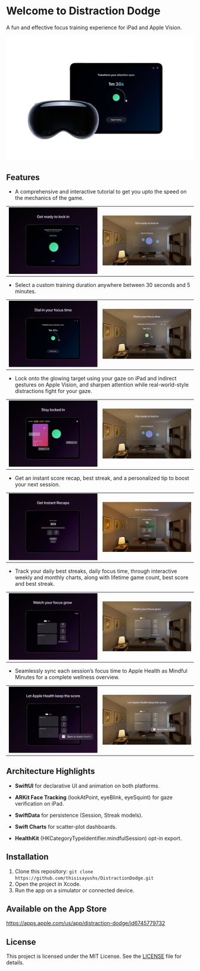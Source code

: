 # Welcome to Distraction Dodge

A fun and effective focus training experience for iPad and Apple Vision.

![App Screenshot](Screenshots/Poster.png)

## Features

- A comprehensive and interactive tutorial to get you upto the speed on the mechanics of the game.

<table align="center" width="100%" cellspacing="10" cellpadding="10">
  <tr>
    <td align="center" width="50%">
      <img src="Screenshots/iPadOS/Tutorial.jpg" alt="iPadOS Tutorial Screen" width="100%" />
    </td>
    <td align="center" width="50%">
      <img src="Screenshots/visionOS/Tutorial.jpg" alt="visionOS Tutorial Window" width="100%" />
    </td>
  </tr>
</table>
  
- Select a custom training duration anywhere between 30 seconds and 5 minutes.

<table align="center" width="100%" cellspacing="10" cellpadding="10">
  <tr>
    <td align="center" width="50%">
      <img src="Screenshots/iPadOS/Home.jpg" alt="iPadOS Home Screen" width="100%" />
    </td>
    <td align="center" width="50%">
      <img src="Screenshots/visionOS/Home.jpg" alt="visionOS Home Window" width="100%" />
    </td>
  </tr>
</table>
  
- Lock onto the glowing target using your gaze on iPad and indirect gestures on Apple Vision, and sharpen attention while real-world-style distractions fight for your gaze.

<table align="center" width="100%" cellspacing="10" cellpadding="10">
  <tr>
    <td align="center" width="50%">
      <img src="Screenshots/iPadOS/Game.jpg" alt="iPadOS Main Game Screen" width="100%" />
    </td>
    <td align="center" width="50%">
      <img src="Screenshots/visionOS/Tutorial.jpg" alt="visionOS Main Game Window" width="100%" />
    </td>
  </tr>
</table>

- Get an instant score recap, best streak, and a personalized tip to boost your next session.

<table align="center" width="100%" cellspacing="10" cellpadding="10">
  <tr>
    <td align="center" width="50%">
      <img src="Screenshots/iPadOS/Conclusion.jpg" alt="iPadOS Conclusion screen." width="100%" />
    </td>
    <td align="center" width="50%">
      <img src="Screenshots/visionOS/Conclusion.jpg" alt="visionOS Conclusion window." width="100%" />
    </td>
  </tr>
</table>

- Track your daily best streaks, daily focus time, through interactive weekly and monthly charts, along with lifetime game count, best score and best streak.

<table align="center" width="100%" cellspacing="10" cellpadding="10">
  <tr>
    <td align="center" width="50%">
      <img src="Screenshots/iPadOS/Stats.jpg" alt="iPadOS Stats Screen" width="100%" />
    </td>
    <td align="center" width="50%">
      <img src="Screenshots/visionOS/Stats.jpg" alt="visionOS Stats Window" width="100%" />
    </td>
  </tr>
</table>

- Seamlessly sync each session’s focus time to Apple Health as Mindful Minutes for a complete wellness overview.

<table align="center" width="100%" cellspacing="10" cellpadding="10">
  <tr>
    <td align="center" width="50%">
      <img src="Screenshots/iPadOS/Apple Health.jpg" alt="iPadOS Apple Health feature highlight" width="100%" />
    </td>
    <td align="center" width="50%">
      <img src="Screenshots/visionOS/Apple Health.jpg" alt="visionOS Apple Health feauture hightlight." width="100%" />
    </td>
  </tr>
</table>

## Architecture Highlights

- **SwiftUI** for declarative UI and animation on both platforms.

- **ARKit Face Tracking** (lookAtPoint, eyeBlink, eyeSquint) for gaze verification on iPad.

- **SwiftData** for persistence (Session, Streak models).

- **Swift Charts** for scatter-plot dashboards.

- **HealthKit** (HKCategoryTypeIdentifier.mindfulSession) opt-in export.

## Installation

1. Clone this repository: `git clone https://github.com/thisisayushs/DistractionDodge.git`
2. Open the project in Xcode.
3. Run the app on a simulator or connected device.

## Available on the App Store

https://apps.apple.com/us/app/distraction-dodge/id6745779732

## License

This project is licensed under the MIT License. See the [LICENSE](LICENSE) file for details.
